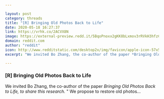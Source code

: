 ```yaml
---

layout: post
category: threads
title: "[R] Bringing Old Photos Back to Life"
date: 2020-05-18 16:27:37
link: https://vrhk.co/2ACVX8N
image: https://external-preview.redd.it/5BqoPnoxx2gKK8bLxmov3rRVkH3hfzCLzDjXoZDS9-Q.jpg?width=1200&height=618&auto=webp&crop=1200:618,smart&s=21a47ad8ddf48ba59b0cfa7dc50301f41a6655bd
domain: reddit.com
author: "reddit"
icon: http://www.redditstatic.com/desktop2x/img/favicon/apple-icon-57x57.png
excerpt: "We invited Bo Zhang, the co-author of the paper *Bringing Old Photos Back to Life, to share this research.* \" We propose to restore old photos..."

---
```


### [R] Bringing Old Photos Back to Life

We invited Bo Zhang, the co-author of the paper *Bringing Old Photos Back to Life, to share this research.* " We propose to restore old photos...